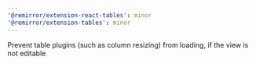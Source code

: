 ```yaml
---
'@remirror/extension-react-tables': minor
'@remirror/extension-tables': minor
---
```


Prevent table plugins (such as column resizing) from loading, if the view is not editable
